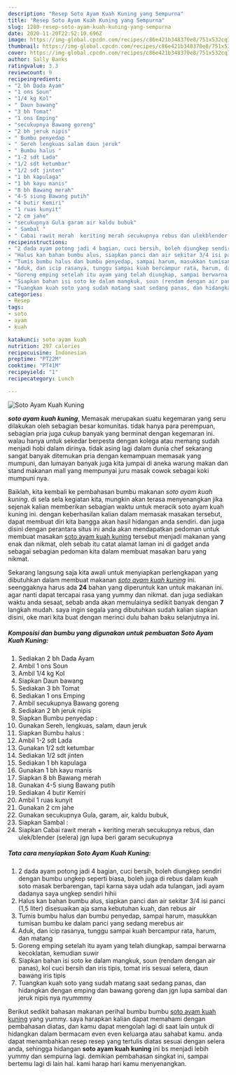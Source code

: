 ```yaml
---
description: "Resep Soto Ayam Kuah Kuning yang Sempurna"
title: "Resep Soto Ayam Kuah Kuning yang Sempurna"
slug: 1280-resep-soto-ayam-kuah-kuning-yang-sempurna
date: 2020-11-20T22:52:10.696Z
image: https://img-global.cpcdn.com/recipes/c86e421b348370e8/751x532cq70/soto-ayam-kuah-kuning-foto-resep-utama.jpg
thumbnail: https://img-global.cpcdn.com/recipes/c86e421b348370e8/751x532cq70/soto-ayam-kuah-kuning-foto-resep-utama.jpg
cover: https://img-global.cpcdn.com/recipes/c86e421b348370e8/751x532cq70/soto-ayam-kuah-kuning-foto-resep-utama.jpg
author: Sally Banks
ratingvalue: 3.3
reviewcount: 9
recipeingredient:
- "2 bh Dada Ayam"
- "1 ons Soun"
- "1/4 kg Kol"
- " Daun bawang"
- "3 bh Tomat"
- "1 ons Emping"
- "secukupnya Bawang goreng"
- "2 bh jeruk nipis"
- " Bumbu penyedap "
- " Sereh lengkuas salam daun jeruk"
- " Bumbu halus "
- "1-2 sdt Lada"
- "1/2 sdt ketumbar"
- "1/2 sdt jinten"
- "1 bh kapulaga"
- "1 bh kayu manis"
- "8 bh Bawang merah"
- "4-5 siung Bawang putih"
- "4 butir Kemiri"
- "1 ruas kunyit"
- "2 cm jahe"
- "secukupnya Gula garam air kaldu bubuk"
- " Sambal "
- " Cabai rawit merah  keriting merah secukupnya rebus dan ulekblender selera jgn lupa beri garam secukupnya"
recipeinstructions:
- "2 dada ayam potong jadi 4 bagian, cuci bersih, boleh diungkep sendiri dengan bumbu ungkep seperti biasa, boleh juga di rebus dalam kuah soto masak berbarengan, tapi karna saya udah ada tulangan, jadi ayam dadanya saya ungkep sendiri hihii"
- "Halus kan bahan bumbu alus, siapkan panci dan air sekitar 3/4 isi panci (1,5 liter) disesuaikan aja sama kebutuhan kuah, dan rebus air"
- "Tumis bumbu halus dan bumbu penyedap, sampai harum, masukkan tumisan bumbu ke dalam panci yang sedang merebus air"
- "Aduk, dan icip rasanya, tunggu sampai kuah bercampur rata, harum, dan matang"
- "Goreng emping setelah itu ayam yang telah diungkap, sampai berwarna kecoklatan, kemudian suwir"
- "Siapkan bahan isi soto ke dalam mangkuk, soun (rendam dengan air panas), kol cuci bersih dan iris tipis, tomat iris sesuai selera, daun bawang iris tipis"
- "Tuangkan kuah soto yang sudah matang saat sedang panas, dan hidangkan dengan emping dan bawang goreng dan jgn lupa sambal dan jeruk nipis nya nyummmy"
categories:
- Resep
tags:
- soto
- ayam
- kuah

katakunci: soto ayam kuah 
nutrition: 297 calories
recipecuisine: Indonesian
preptime: "PT22M"
cooktime: "PT41M"
recipeyield: "1"
recipecategory: Lunch

---
```



![Soto Ayam Kuah Kuning](https://img-global.cpcdn.com/recipes/c86e421b348370e8/751x532cq70/soto-ayam-kuah-kuning-foto-resep-utama.jpg)

<b><i>soto ayam kuah kuning</i></b>, Memasak merupakan suatu kegemaran yang seru dilakukan oleh sebagian besar komunitas. tidak hanya para perempuan, sebagian pria juga cukup banyak yang berminat dengan kegemaran ini. walau hanya untuk sekedar berpesta dengan kolega atau memang sudah menjadi hobi dalam dirinya. tidak asing lagi dalam dunia chef sekarang sangat banyak ditemukan pria dengan kemampuan memasak yang mumpuni, dan lumayan banyak juga kita jumpai di aneka warung makan dan stand makanan mall yang mempunyai juru masak cowok sebagai koki mumpuni nya.



Baiklah, kita kembali ke pembahasan bumbu makanan <i>soto ayam kuah kuning</i>. di sela sela kegiatan kita, mungkin akan terasa menyenangkan jika sejenak kalian memberikan sebagian waktu untuk meracik soto ayam kuah kuning ini. dengan keberhasilan kalian dalam memasak masakan tersebut, dapat membuat diri kita bangga akan hasil hidangan anda sendiri. dan juga disini dengan perantara situs ini anda akan mendapatkan pedoman untuk membuat masakan <u>soto ayam kuah kuning</u> tersebut menjadi makanan yang enak dan nikmat, oleh sebab itu catat alamat laman ini di gadget anda sebagai sebagian pedoman kita dalam membuat masakan baru yang nikmat.


Sekarang langsung saja kita awali untuk menyiapkan perlengkapan yang dibutuhkan dalam membuat makanan <u><i>soto ayam kuah kuning</i></u> ini. seenggaknya harus ada <b>24</b> bahan yang diperuntuk kan untuk makanan ini. agar nanti dapat tercapai rasa yang yummy dan nikmat. dan juga sediakan waktu anda sesaat, sebab anda akan memulainya sedikit banyak dengan <b>7</b> langkah mudah. saya ingin segala yang dibutuhkan sudah kalian siapkan disini, oke mari kita buat dengan merinci dulu bahan baku selanjutnya ini.

<!--inarticleads1-->

##### Komposisi dan bumbu yang digunakan untuk pembuatan Soto Ayam Kuah Kuning:

1. Sediakan 2 bh Dada Ayam
1. Ambil 1 ons Soun
1. Ambil 1/4 kg Kol
1. Siapkan  Daun bawang
1. Sediakan 3 bh Tomat
1. Sediakan 1 ons Emping
1. Ambil secukupnya Bawang goreng
1. Sediakan 2 bh jeruk nipis
1. Siapkan  Bumbu penyedap :
1. Gunakan  Sereh, lengkuas, salam, daun jeruk
1. Siapkan  Bumbu halus :
1. Ambil 1-2 sdt Lada
1. Gunakan 1/2 sdt ketumbar
1. Sediakan 1/2 sdt jinten
1. Sediakan 1 bh kapulaga
1. Gunakan 1 bh kayu manis
1. Siapkan 8 bh Bawang merah
1. Gunakan 4-5 siung Bawang putih
1. Sediakan 4 butir Kemiri
1. Ambil 1 ruas kunyit
1. Gunakan 2 cm jahe
1. Gunakan secukupnya Gula, garam, air, kaldu bubuk,
1. Siapkan  Sambal :
1. Siapkan  Cabai rawit merah + keriting merah secukupnya rebus, dan ulek/blender (selera) jgn lupa beri garam secukupnya




<!--inarticleads2-->

##### Tata cara menyiapkan Soto Ayam Kuah Kuning:

1. 2 dada ayam potong jadi 4 bagian, cuci bersih, boleh diungkep sendiri dengan bumbu ungkep seperti biasa, boleh juga di rebus dalam kuah soto masak berbarengan, tapi karna saya udah ada tulangan, jadi ayam dadanya saya ungkep sendiri hihii
1. Halus kan bahan bumbu alus, siapkan panci dan air sekitar 3/4 isi panci (1,5 liter) disesuaikan aja sama kebutuhan kuah, dan rebus air
1. Tumis bumbu halus dan bumbu penyedap, sampai harum, masukkan tumisan bumbu ke dalam panci yang sedang merebus air
1. Aduk, dan icip rasanya, tunggu sampai kuah bercampur rata, harum, dan matang
1. Goreng emping setelah itu ayam yang telah diungkap, sampai berwarna kecoklatan, kemudian suwir
1. Siapkan bahan isi soto ke dalam mangkuk, soun (rendam dengan air panas), kol cuci bersih dan iris tipis, tomat iris sesuai selera, daun bawang iris tipis
1. Tuangkan kuah soto yang sudah matang saat sedang panas, dan hidangkan dengan emping dan bawang goreng dan jgn lupa sambal dan jeruk nipis nya nyummmy




Berikut sedikit bahasan makanan perihal bumbu bumbu <u>soto ayam kuah kuning</u> yang yummy. saya harapkan kalian dapat memahami dengan pembahasan diatas, dan kamu dapat mengolah lagi di saat lain untuk di hidangkan dalam bermacam even even keluarga atau sahabat kamu. anda dapat menambahkan resep resep yang tertulis diatas sesuai dengan selera anda, sehingga hidangan <b>soto ayam kuah kuning</b> ini bs menjadi lebih yummy dan sempurna lagi. demikian pembahasan singkat ini, sampai bertemu lagi di lain hal. kami harap hari kamu menyenangkan.
